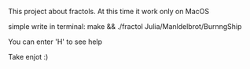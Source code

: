 This project about fractols.
At this time it work only on MacOS

simple write in terminal: make && ./fractol Julia/Manldelbrot/BurnngShip

You can enter 'H' to see help

Take enjot :) 
